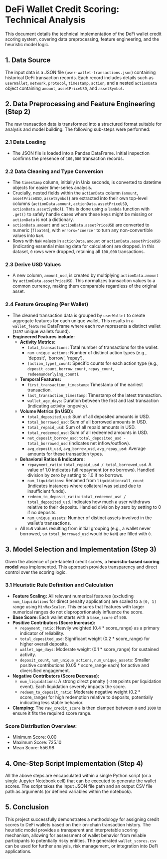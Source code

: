 
# DeFi Wallet Credit Scoring: Technical Analysis

This document details the technical implementation of the DeFi wallet credit scoring system, covering data preprocessing, feature engineering, and the heuristic model logic.

## 1. Data Source

The input data is a JSON file (`user-wallet-transactions.json`) containing historical DeFi transaction records. Each record includes details such as `userWallet`, `network`, `protocol`, `timestamp`, `action`, and a nested `actionData` object containing `amount`, `assetPriceUSD`, and `assetSymbol`.

## 2. Data Preprocessing and Feature Engineering (Step 2)

The raw transaction data is transformed into a structured format suitable for analysis and model building. The following sub-steps were performed:

### 2.1 Data Loading
* The JSON file is loaded into a Pandas DataFrame. Initial inspection confirms the presence of `100,000` transaction records.

### 2.2 Data Cleaning and Type Conversion
* The `timestamp` column, initially in Unix seconds, is converted to datetime objects for easier time-series analysis.
* Crucially, nested fields within the `actionData` column (`amount`, `assetPriceUSD`, `assetSymbol`) are extracted into their own top-level columns (`actionData.amount`, `actionData.assetPriceUSD`, `actionData.assetSymbol`). This is done using a `lambda` function with `.get()` to safely handle cases where these keys might be missing or `actionData` is not a dictionary.
* `actionData.amount` and `actionData.assetPriceUSD` are converted to numeric (`float64`), with `errors='coerce'` to turn any non-convertible values into `NaN`.
* Rows with `NaN` values in `actionData.amount` or `actionData.assetPriceUSD` (indicating essential missing data for calculation) are dropped. In this dataset, `0` rows were dropped, retaining all `100,000` transactions.

### 2.3 Derive USD Values
* A new column, `amount_usd`, is created by multiplying `actionData.amount` by `actionData.assetPriceUSD`. This normalizes transaction values to a common currency, making them comparable regardless of the original asset.

### 2.4 Feature Grouping (Per Wallet)
* The cleaned transaction data is grouped by `userWallet` to create aggregate features for each unique wallet. This results in a `wallet_features` DataFrame where each row represents a distinct wallet (`3497` unique wallets found).
* **Engineered Features include:**
    * **Activity Metrics:**
        * `total_transactions`: Total number of transactions for the wallet.
        * `num_unique_actions`: Number of distinct action types (e.g., 'deposit', 'borrow', 'repay').
        * `[action_type]_count`: Specific counts for each action type (e.g., `deposit_count`, `borrow_count`, `repay_count`, `redeemunderlying_count`).
    * **Temporal Features:**
        * `first_transaction_timestamp`: Timestamp of the earliest transaction.
        * `last_transaction_timestamp`: Timestamp of the latest transaction.
        * `wallet_age_days`: Duration between the first and last transaction (indicating activity longevity).
    * **Volume Metrics (in USD):**
        * `total_deposited_usd`: Sum of all deposited amounts in USD.
        * `total_borrowed_usd`: Sum of all borrowed amounts in USD.
        * `total_repaid_usd`: Sum of all repaid amounts in USD.
        * `total_redeemed_usd`: Sum of all redeemed amounts in USD.
        * `net_deposit_borrow_usd`: `total_deposited_usd - total_borrowed_usd` (indicates net inflow/outflow).
        * `avg_deposit_usd`, `avg_borrow_usd`, `avg_repay_usd`: Average amounts for these transaction types.
    * **Behavioral Ratios & Indicators:**
        * `repayment_ratio`: `total_repaid_usd / total_borrowed_usd`. A value of 1.0 indicates full repayment (or no borrows). Handled division by zero by setting to 1.0 if no borrows.
        * `num_liquidations`: Renamed from `liquidationcall_count` (indicates instances where collateral was seized due to insufficient funds).
        * `redeem_to_deposit_ratio`: `total_redeemed_usd / total_deposited_usd`. Indicates how much a user withdraws relative to their deposits. Handled division by zero by setting to 0 if no deposits.
        * `num_unique_assets`: Number of distinct assets involved in the wallet's transactions.
    * All `NaN` values resulting from initial grouping (e.g., a wallet never borrowed, so `total_borrowed_usd` would be `NaN`) are filled with `0`.

## 3. Model Selection and Implementation (Step 3)

Given the absence of pre-labeled credit scores, a **heuristic-based scoring model** was implemented. This approach provides transparency and direct control over the scoring logic.

### 3.1 Heuristic Rule Definition and Calculation
* **Feature Scaling:** All relevant numerical features (excluding `num_liquidations` for direct penalty application) are scaled to a `[0, 1]` range using `MinMaxScaler`. This ensures that features with larger numerical ranges do not disproportionately influence the score.
* **Base Score:** Each wallet starts with a `base_score` of `500`.
* **Positive Contributors (Score Increase):**
    * `repayment_ratio`: Heavily weighted (0.4 * score_range) as a primary indicator of reliability.
    * `total_deposited_usd`: Significant weight (0.2 * score_range) for higher overall deposits.
    * `wallet_age_days`: Moderate weight (0.1 * score_range) for sustained activity.
    * `deposit_count`, `num_unique_actions`, `num_unique_assets`: Smaller positive contributions (0.05 * score_range each) for active and diversified engagement.
* **Negative Contributors (Score Decrease):**
    * `num_liquidations`: A strong direct penalty (`-200` points per liquidation event). Each liquidation severely impacts the score.
    * `redeem_to_deposit_ratio`: Moderate negative weight (0.2 * score_range) for high redemption relative to deposits, potentially indicating less stable behavior.
* **Clamping:** The `raw_credit_score` is then clamped between `0` and `1000` to ensure it fits the required score range.

### Score Distribution Overview:
* Minimum Score: 0.00
* Maximum Score: 725.10
* Mean Score: 556.98

## 4. One-Step Script Implementation (Step 4)

All the above steps are encapsulated within a single Python script (or a single Jupyter Notebook cell) that can be executed to generate the wallet scores. The script takes the input JSON file path and an output CSV file path as arguments (or defined variables within the notebook).

## 5. Conclusion

This project successfully demonstrates a methodology for assigning credit scores to DeFi wallets based on their on-chain transaction history. The heuristic model provides a transparent and interpretable scoring mechanism, allowing for assessment of wallet behavior from reliable participants to potentially risky entities. The generated `wallet_scores.csv` can be used for further analysis, risk management, or integration into DeFi applications.
